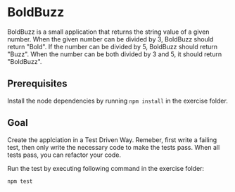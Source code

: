 # BoldBuzz

BoldBuzz is a small application that returns the string value of a given number. When the given number can be divided by 3, BoldBuzz should return "Bold". If the number can be divided by 5, BoldBuzz should return "Buzz". When the number can be both divided by 3 and 5, it should return "BoldBuzz".

## Prerequisites

Install the node dependencies by running `npm install` in the exercise folder.

## Goal
Create the applciation in a Test Driven Way. Remeber, first write a failing test, then only write the necessary code to make the tests pass. When all tests pass, you can refactor your code.

Run the test by executing following command in the exercise folder:
```
npm test
```

